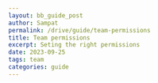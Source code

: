 ```yaml
---
layout: bb_guide_post
author: Sampat
permalink: /drive/guide/team-permissions
title: Team permissions
excerpt: Seting the right permissions
date: 2023-09-25
tags: team
categories: guide
---
```


